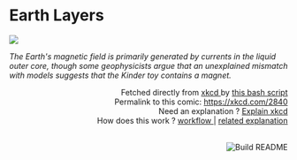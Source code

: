 # <b>Earth Layers</b>

[![](https://imgs.xkcd.com/comics/earth_layers.png)](https://xkcd.com/2840)

<i>The Earth&#39;s magnetic field is primarily generated by currents in the liquid outer core, though some geophysicists argue that an unexplained mismatch with models suggests that the Kinder toy contains a magnet.</i>

<div align="right">
  Fetched directly from
  <a href="https://xkcd.com">
    xkcd
  </a>
  by
  <a href="https://github.com/Vanille-N/Vanille-N/blob/master/fetch">
    this bash script
  </a>
</div>
<div align="right">
  Permalink to this comic:
  <a href="https://xkcd.com/2840">
    https://xkcd.com/2840
  </a>
</div>
<div align="right">
  Need an explanation ?
  <a href="https://www.explainxkcd.com/wiki/index.php/2840">
    Explain xkcd
  </a>
</div>
<div align="right">
  How does this work ?
  <a href="https://github.com/Vanille-N/Vanille-N/blob/master/.github/workflows/build.yml">
    workflow
  </a>
  |
  <a href="https://simonwillison.net/2020/Jul/10/self-updating-profile-readme/">
    related explanation
  </a>
</div><br>

<a href="https://github.com/Vanille-N/Vanille-N/actions"><img src="https://github.com/Vanille-N/Vanille-N/workflows/Build%20README/badge.svg" align="right" alt="Build README"></a>
